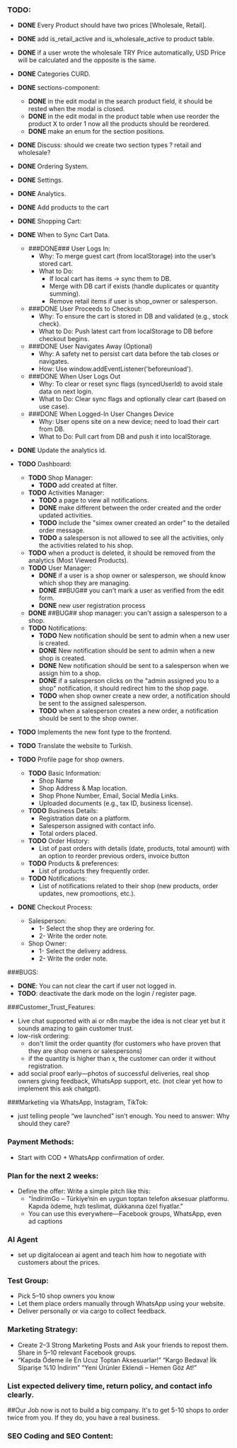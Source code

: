 ### TODO:
- **DONE** Every Product should have two prices [Wholesale, Retail].
- **DONE** add is_retail_active and is_wholesale_active to product table.
- **DONE** if a user wrote the wholesale TRY Price automatically, USD Price will be calculated and the opposite is the same.
- **DONE** Categories CURD.
- **DONE** sections-component:
    - **DONE** in the edit modal in the search product field, it should be rested when the modal is closed.
    - **DONE** in the edit modal in the product table when use reorder the product X to order 1 now all the products should be reordered.
    - **DONE** make an enum for the section positions.
- **DONE** Discuss: should we create two section types ? retail and wholesale?
- **DONE** Ordering System.
- **DONE** Settings.
- **DONE** Analytics.
- **DONE** Add products to the cart
- **DONE** Shopping Cart:
 - **DONE** When to Sync Cart Data.
    - ###DONE### User Logs In:
        - Why: To merge guest cart (from localStorage) into the user’s stored cart.
        - What to Do:
            - If local cart has items → sync them to DB.
            - Merge with DB cart if exists (handle duplicates or quantity summing).
            - Remove retail items if user is shop_owner or salesperson.
    - ###DONE User Proceeds to Checkout:
        - Why: To ensure the cart is stored in DB and validated (e.g., stock check).
        - What to Do: Push latest cart from localStorage to DB before checkout begins.
    - ###DONE  User Navigates Away (Optional)
        - Why: A safety net to persist cart data before the tab closes or navigates.
        - How: Use window.addEventListener('beforeunload').
    - ###DONE When User Logs Out
        - Why: To clear or reset sync flags (syncedUserId) to avoid stale data on next login.
        - What to Do: Clear sync flags and optionally clear cart (based on use case).
    - ###DONE When Logged-In User Changes Device
        - Why: User opens site on a new device; need to load their cart from DB.
        - What to Do: Pull cart from DB and push it into localStorage.
- **DONE** Update the analytics id.


- **TODO** Dashboard:
    - **TODO** Shop Manager:
      - **TODO** add created at filter.
    - **TODO** Activities Manager: 
      - **TODO** a page to view all notifications.
      - **DONE** make different between the order created and the order updated activities.
      - **TODO** include the "simex owner created an order" to the detailed order message.
      - **TODO** a salesperson is not allowed to see all the activities, only the activities related to his shop.
    - **TODO** when a product is deleted, it should be removed from the analytics (Most Viewed Products).
    - **TODO** User Manager: 
      - **DONE** if a user is a shop owner or salesperson, we should know which shop they are managing.
      - **DONE** ##BUG## you can't mark a user as verified from the edit form.
      - **DONE** new user registration process
    - **DONE** ##BUG## shop manager: you can't assign a salesperson to a shop.
    - **TODO** Notifications:
      - **TODO** New notification should be sent to admin when a new user is created.
      - **DONE** New notification should be sent to admin when a new shop is created.
      - **DONE** New notification should be sent to a salesperson when we assign him to a shop.
      - **DONE** if a salesperson clicks on the "admin assigned you to a shop" notification, it should redirect him to the shop page.
      - **TODO** when shop owner create a new order, a notification should be sent to the assigned salesperson.
      - **TODO** when a salesperson creates a new order, a notification should be sent to the shop owner.
- **TODO** Implements the new font type to the frontend.
- **TODO** Translate the website to Turkish.
- **TODO** Profile page for shop owners.
  - **TODO** Basic Information:
    - Shop Name
    - Shop Address & Map location.
    - Shop Phone Number, Email, Social Media Links.
    - Uploaded documents (e.g., tax ID, business license).
  - **TODO** Business Details:
    - Registration date on a platform.
    - Salesperson assigned with contact info.
    - Total orders placed.
  - **TODO** Order History:
    - List of past orders with details (date, products, total amount) with an option to reorder previous orders, invoice button
  - **TODO** Products & preferences:
    - List of products they frequently order.
  - **TODO** Notifications:
    - List of notifications related to their shop (new products, order updates, new promootions, etc.).
- **DONE** Checkout Process:
    - Salesperson:
      - 1- Select the shop they are ordering for.
      - 2- Write the order note.
    - Shop Owner:
      - 1- Select the delivery address.
      - 2- Write the order note.



###BUGS:
- **DONE**: You can not clear the cart if user not logged in.
- **TODO**: deactivate the dark mode on the login / register page.




###Customer_Trust_Features:
- Live chat supported with ai or n8n maybe the idea is not clear yet but it sounds amazing to gain customer trust.
- low-risk ordering: 
  - don't limit the order quantity (for customers who have proven that they are shop owners or salespersons)
  - if the quantity is higher than x, the customer can order it without registration.
- add social proof early—photos of successful deliveries, real shop owners giving feedback, WhatsApp support, etc. (not clear yet how to implement this ask chatgpt).


###Marketing via WhatsApp, Instagram, TikTok:
-  just telling people “we launched” isn’t enough. You need to answer: Why should they care?

### Payment Methods:
- Start with COD + WhatsApp confirmation of order.

### Plan for the next 2 weeks:
- Define the offer: Write a simple pitch like this:
  - "İndirimGo – Türkiye’nin en uygun toptan telefon aksesuar platformu. Kapıda ödeme, hızlı teslimat, dükkanına özel fiyatlar."
  - You can use this everywhere—Facebook groups, WhatsApp, even ad captions




### AI Agent
- set up digitalocean ai agent and teach him how to negotiate with customers about the prices.


### Test Group:
- Pick 5–10 shop owners you know
- Let them place orders manually through WhatsApp using your website. 
- Deliver personally or via cargo to collect feedback.


### Marketing Strategy:
- Create 2–3 Strong Marketing Posts and Ask your friends to repost them. Share in 5–10 relevant Facebook groups.
- “Kapıda Ödeme ile En Ucuz Toptan Aksesuarlar!”
  “Kargo Bedava! İlk Siparişe %10 İndirim”
  “Yeni Ürünler Eklendi – Hemen Göz At!”


### List expected delivery time, return policy, and contact info clearly.


##Our Job now is not to build a big company. It's to get 5-10 shops to order twice from you. If they do, you have a real business.


### SEO Coding and SEO Content:

